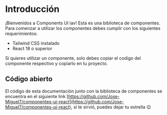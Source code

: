 # Introducción
 
¡Bienvenidos a Components UI iav! Esta es una biblioteca de componentes. Para comenzar a utilizar los componentes debes cumplir con los siguientes requerimientos:

- Tailwind CSS instalado
- React 18 o superior

Si quieres utilizar un componente, solo debes copiar el codigo del componente respectivo y copiarlo en tu proyecto.

## Código abierto

El código de esta documentación junto con la biblioteca de componentes se encuentra en el siguiente link [https://github.com/Jose-Miguel7/componentes-ui-react](https://github.com/Jose-Miguel7/componentes-ui-react), si te sirvió, puedes dejar tu estrella 😉
